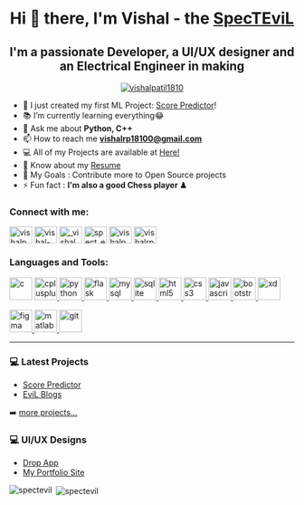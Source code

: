 <h1 align="center">Hi 👋 there, I'm Vishal - the <a href="https://github.com/SpecTEviL">SpecTEviL</a></h1>
<h2 align="center">I'm a passionate Developer, a UI/UX designer and an Electrical Engineer in making</h2>

<p align="center"> <a href="https://twitter.com/vishalpatil1810" target="blank"><img src="https://img.shields.io/twitter/follow/vishalpatil1810?logo=twitter&style=for-the-badge" alt="vishalpatil1810" /></a> </p>

- 🥇 I just created my first ML Project: [Score Predictor](https://github.com/SpecTEviL/TSF-Grip-Task-1)!
- 📚 I’m currently learning everything😂
- 💬 Ask me about **Python, C++**
- 📫 How to reach me **vishalrp18100@gmail.com**
- 💻 All of my Projects are available at [Here!](https://github.com/SpecTEviL)
- 📄 Know about my [Resume](http://bit.ly/VishalPatilResume)
- 🥅  My Goals : Contribute more to Open Source projects
- ⚡ Fun fact : **I'm also a good Chess player ♟**

<h3 align="left">Connect with me:</h3>
<p align="left">
<a href="https://twitter.com/vishalpatil1810" target="blank"><img align="center" src="https://cdn.jsdelivr.net/npm/simple-icons@3.0.1/icons/twitter.svg" alt="vishalpatil1810" height="30" width="40" /></a>
<a href="https://linkedin.com/in/vishal-patil-075b391a4" target="blank"><img align="center" src="https://cdn.jsdelivr.net/npm/simple-icons@3.0.1/icons/linkedin.svg" alt="vishal-patil-075b391a4" height="30" width="40" /></a>
<a href="https://instagram.com/_vishal_._lahsiv_" target="blank"><img align="center" src="https://cdn.jsdelivr.net/npm/simple-icons@3.0.1/icons/instagram.svg" alt="_vishal_._lahsiv_" height="30" width="40" /></a>
<a href="https://dribbble.com/spect_evil" target="blank"><img align="center" src="https://cdn.jsdelivr.net/npm/simple-icons@3.0.1/icons/dribbble.svg" alt="spect_evil" height="30" width="40" /></a>
<a href="https://www.behance.net/vishalpatil4" target="blank"><img align="center" src="https://cdn.jsdelivr.net/npm/simple-icons@3.0.1/icons/behance.svg" alt="vishalpatil4" height="30" width="40" /></a>
<a href="https://www.hackerrank.com/vishalrpatil1811" target="blank"><img align="center" src="https://cdn.jsdelivr.net/npm/simple-icons@3.0.1/icons/hackerrank.svg" alt="vishalrpatil1811" height="30" width="40" /></a>
</p>

### Languages and Tools:

<p align="left">
  <a href="https://www.cprogramming.com/" target="_blank"> <img src="https://devicons.github.io/devicon/devicon.git/icons/c/c-original.svg" alt="c" width="40" height="40"/></a>
  <a href="https://www.w3schools.com/cpp/" target="_blank"> <img src="https://devicons.github.io/devicon/devicon.git/icons/cplusplus/cplusplus-original.svg" alt="cplusplus" width="40" height="40"/> </a>
  <a href="https://www.python.org" target="_blank"> <img src="https://devicons.github.io/devicon/devicon.git/icons/python/python-original.svg" alt="python" width="40" height="40"/> </a>
  <a href="https://flask.palletsprojects.com/" target="_blank"> <img src="https://www.vectorlogo.zone/logos/pocoo_flask/pocoo_flask-icon.svg" alt="flask" width="40" height="40"/> </a>
  <a href="https://www.mysql.com/" target="_blank"> <img src="https://devicons.github.io/devicon/devicon.git/icons/mysql/mysql-original-wordmark.svg" alt="mysql" width="40" height="40"/> </a>
  <a href="https://www.sqlite.org/" target="_blank"> <img src="https://www.vectorlogo.zone/logos/sqlite/sqlite-icon.svg" alt="sqlite" width="40" height="40"/> </a>
  <a href="https://www.w3.org/html/" target="_blank"> <img src="https://devicons.github.io/devicon/devicon.git/icons/html5/html5-original-wordmark.svg" alt="html5" width="40" height="40"/> </a>
  <a href="https://www.w3schools.com/css/" target="_blank"> <img src="https://devicons.github.io/devicon/devicon.git/icons/css3/css3-original-wordmark.svg" alt="css3" width="40" height="40"/> </a>
  <a href="https://developer.mozilla.org/en-US/docs/Web/JavaScript" target="_blank"> <img src="https://devicons.github.io/devicon/devicon.git/icons/javascript/javascript-original.svg" alt="javascript" width="40" height="40"/> </a>
  <a href="https://getbootstrap.com" target="_blank"> <img src="https://devicons.github.io/devicon/devicon.git/icons/bootstrap/bootstrap-plain.svg" alt="bootstrap" width="40" height="40"/> </a>
  <a href="https://www.adobe.com/products/xd.html" target="_blank"> <img src="https://cdn.worldvectorlogo.com/logos/adobe-xd.svg" alt="xd" width="40" height="40"/> </a> </p>
  <a href="https://www.figma.com/" target="_blank"> <img src="https://www.vectorlogo.zone/logos/figma/figma-icon.svg" alt="figma" width="40" height="40"/> </a>     <a href="https://www.mathworks.com/" target="_blank"> <img src="https://raw.githubusercontent.com/simple-icons/simple-icons/master/icons/mathworks.svg" alt="matlab" width="40" height="40"/> </a>
  <a href="https://git-scm.com/" target="_blank"> <img src="https://www.vectorlogo.zone/logos/git-scm/git-scm-icon.svg" alt="git" width="40" height="40"/> </a>   
  
---

### 💻  Latest Projects

<!-- Projects:START -->
- [Score Predictor](https://github.com/SpecTEviL/TSF-Grip-Task-1)
- [EviL Blogs](https://github.com/SpecTEviL/TSF-Grip-Task-1)
<!-- Projects:END -->

➡️ [more projects...](https://github.com/SpecTEviL)

### 💻  UI/UX Designs

<!-- UI/UX:START -->
- [Drop App](https://github.com/SpecTEviL/TSF-Grip-Task-1)
- [My Portfolio Site](https://github.com/SpecTEviL/TSF-Grip-Task-1)
<!-- UI/UX:END -->

<p><img align="left" src="https://github-readme-stats.vercel.app/api/top-langs?username=spectevil&show_icons=true&locale=en&layout=compact" alt="spectevil" /></p>

<p>&nbsp;<img align="center" src="https://github-readme-stats.vercel.app/api?username=spectevil&show_icons=true&locale=en" alt="spectevil" /></p>

